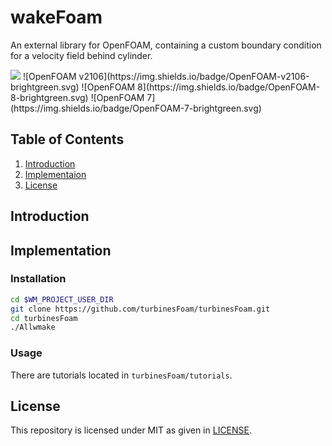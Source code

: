 # wakeFoam

<p align="left">
    An external library for OpenFOAM, containing a custom boundary condition for a velocity field behind cylinder.
</p>

<img src="https://img.shields.io/github/license/prabhuomkar/pytorch-cpp">
![OpenFOAM v2106](https://img.shields.io/badge/OpenFOAM-v2106-brightgreen.svg)
![OpenFOAM 8](https://img.shields.io/badge/OpenFOAM-8-brightgreen.svg)
![OpenFOAM 7](https://img.shields.io/badge/OpenFOAM-7-brightgreen.svg)

## Table of Contents

1. [Introduction](#introduction)
2. [Implementaion](#implementation)
3. [License](#license)

## Introduction

## Implementation

### Installation
```bash
cd $WM_PROJECT_USER_DIR
git clone https://github.com/turbinesFoam/turbinesFoam.git
cd turbinesFoam
./Allwmake
```

### Usage
There are tutorials located in `turbinesFoam/tutorials`.

## License
This repository is licensed under MIT as given in [LICENSE](LICENSE).
